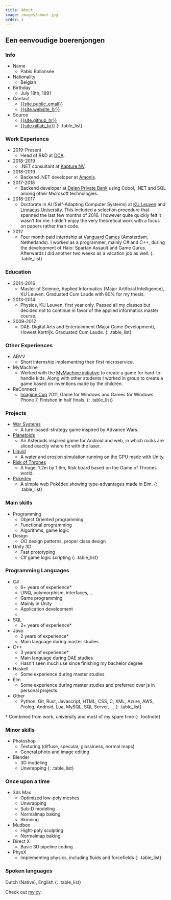 ```yaml
---
title: About
image: images/about.jpg
order: 1
---
```


## Een eenvoudige boerenjongen

### Info

* Name
  * Pablo Bollansée
* Nationality
  * Belgian
* Birthday
  * July 18th, 1991
* Contact
  * [{{site.public_email}}](mailto:{{site.public_email}})
  * [{{site.website_hr}}]({{site.website}})
* Source
  * [{{site.github_hr}}]({{site.github}})
  * [{{site.gitlab_hr}}]({{site.gitlab}})
{: .table_list}

### Work Experience

* 2019-Present
  * Head of R&D at [DCA](https://dca.lu/).
* 2018-2019
  * .NET consultant at [Kapture NV](https://www.kapture.be/).
* 2018-2019
  * Backend .NET developer at [Amonis](http://www.amonis.be/).
* 2017-2018
  * Backend developer at [Delen Private Bank](https://www.delen.be/) using Cobol, .NET and SQL among other Microsoft technologies.
* 2016-2017
  * Doctorate in AI (Self-Adapting Computer Systems) at [KU Leuven](https://www.kuleuven.be/) and [Linnaeus University](https://lnu.se/en/). This included a selection procedure that spanned the last few months of 2016.
		I&nbsp;however quite quickly felt it wasn't for me. I&nbsp;didn't enjoy the very theoretical work with a focus on papers rather&nbsp;than&nbsp;code.
* 2012
  * Four month paid internship at [Vanguard Games](http://www.vanguardgames.net/) (Amsterdam, Netherlands). I&nbsp;worked as a programmer, mainly C# and C++, during the development of Halo: Spartan Assault and Game Gurus. Afterwards I did another two weeks as a vacation job as well.
{: .table_list}

### Education

* 2014-2016
  * Master of Science, Applied Informatics (Major Artificial Intelligence), KU&nbsp;Leuven.
    Graduated Cum Laude with 80% for my thesis.
* 2013-2014
  * Physics, KU Leuven, first year only.
    Passed all my classes but decided not to continue in favor of the applied informatics master course.
* 2009-2012
  * DAE: Digital Arts and Entertainment (Major Game Development), Howest Kortrijk.
    Graduated Cum Laude.
{: .table_list}

### Other Experiences

* ABVV
  * Short internship implementing their first microservice.
* MyMachine
  * Worked with the [MyMachine initiative](https://mymachine-global.org/) to create a game for hard-to-handle kids. Along with other students I worked in group to create a game based on inventions made by the children.
* ReConnect
  * [Imagine Cup](https://imaginecup.microsoft.com/) 2011, Game for Windows and Games for Windows Phone 7. Finished in half finals.
{: .table_list}

### Projects

* [War Systems]({{site.baseurl}}/warsystems/)
  * A turn-based-strategy game inspired by Advance Wars.
* [Planetoids]({{site.baseurl}}/planetoids/)
  * An Asteroids inspired game for Android and web, in which rocks are sliced exactly where hit with the laser.
* [Liquid](https://www.pabloproductions.be/liquid/WebGL/)
  * A water and erosion simulation running on the GPU made with Unity.
* [Risk of Thrones](https://www.pabloproductions.be/RiskOfThrones/)
  * A huge, 1.2m by 1.6m, Risk board based on the Game of Thrones world.
* [Pokédex](http://pokedex.pabloproductions.be)
  * A simple web Pokédex showing type-advantages made in Elm.
{: .table_list}

### Main skills

* Programming
  * Object Oriented programming
  * Functional programming
  * Algorithms, game logic
* Design
  * OO design patterns, proper class design
* Unity 3D
  * Fast prototyping
  * C# game logic scripting
{: .table_list}

### Programming Languages

* C#
  * 6+ years of experience* 
  * LINQ, polymorphism, interfaces, ...
  * Game programming
  * Mainly in Unity
  * Application development
  * 
* SQL
  * 2+ years of experience* 
* Java
  * 2 years of experience* 
  * Main language during master studies
* C++
  * 3 years of experience* 
  * Main language during DAE studies
  * Hasn't seen much use since finishing my bachelor degree
* Haskell
  * Some experience during master studies
* Elm
  * Some experience during master studies and preferred over js in personal projects
* Other
  * Python, Git, Rust, Javascript, HTML, CSS, C, XML, Azure, AWS, Prolog, Android, Lua, MySQL, SQL Server, ...
{: .table_list}

\* Combined from work, university and most of my spare time
{: .footnote}

### Minor skills

* Photoshop
  * Texturing (diffuse, specular, glossiness, normal maps)
  * General photo and image editing
* Blender
  * 3D modeling
  * Unwrapping
{: .table_list}

### Once upon a time

* 3ds Max
  * Optimized low-poly meshes
  * Unwrapping
  * Sub-D modeling
  * Normalmap baking
  * Skinning
* Mudbox
  * Hight-poly sculpting
  * Normalmap baking
* Direct X
  * Basic 3D pipeline coding
* PhysX
  * Implementing physics, including fluids and forcefields
{: .table_list}

### Spoken languages

Dutch (Native), English
{: .table_list}

Check out [my cv]({{site.baseurl}}/cv).

